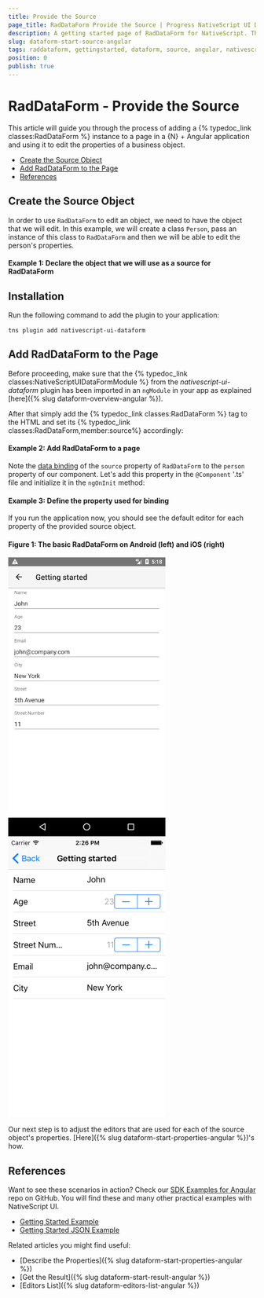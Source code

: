 ```yaml
---
title: Provide the Source
page_title: RadDataForm Provide the Source | Progress NativeScript UI Documentation
description: A getting started page of RadDataForm for NativeScript. This article explains what are the steps to create a RadDataForm instance from scratch and provide the source object that will be edited
slug: dataform-start-source-angular
tags: raddataform, gettingstarted, dataform, source, angular, nativescript, professional, ui
position: 0
publish: true
---
```


# RadDataForm - Provide the Source

This article will guide you through the process of adding a {% typedoc_link classes:RadDataForm %} instance to a page in a {N} + Angular application and using it to edit the properties of a business object.

* [Create the Source Object](#create-the-source-object)
* [Add RadDataForm to the Page](#add-raddataform-to-the-page)
* [References](#references)

## Create the Source Object

In order to use `RadDataForm` to edit an object, we need to have the object that we will edit. In this example, we will create a class `Person`, pass an instance of this class to `RadDataForm` and then we will be able to edit the person's properties. 

#### Example 1: Declare the object that we will use as a source for RadDataForm

<snippet id='angular-dataform-person'/>

## Installation
Run the following command to add the plugin to your application:

```
tns plugin add nativescript-ui-dataform
```

## Add RadDataForm to the Page

Before proceeding, make sure that the {% typedoc_link classes:NativeScriptUIDataFormModule %} from the *nativescript-ui-dataform* plugin has been imported in an `ngModule` in your app as explained [here]({% slug dataform-overview-angular %}).

After that simply add the {% typedoc_link classes:RadDataForm %} tag to the HTML and set its {% typedoc_link classes:RadDataForm,member:source%} accordingly:

#### Example 2: Add RadDataForm to a page

<snippet id='angular-dataform-getting-started-html'/>

Note the [data binding](https://docs.nativescript.org/angular/core-concepts/angular-data-binding.html) of the `source` property of `RadDataForm` to the `person` property of our component. Let's add this property in the `@Component` '.ts' file and initialize it in the `ngOnInit` method:

#### Example 3: Define the property used for binding

<snippet id='angular-dataform-getting-started-context'/>

If you run the application now, you should see the default editor for each property of the provided source object.

#### Figure 1: The basic RadDataForm on Android (left) and iOS (right)

![NativeScriptUI-DataForm-Getting-Started-Android](../../../img/ns_ui/dataform-start-source-android.png "DataForm in Android") ![NativeScriptUI-DataForm-Getting-Started-iOS](../../../img/ns_ui/dataform-start-source-ios.png "DataForm in iOS")

Our next step is to adjust the editors that are used for each of the source object's properties. [Here]({% slug dataform-start-properties-angular %})'s how.

## References

Want to see these scenarios in action?
Check our [SDK Examples for Angular](https://github.com/telerik/nativescript-ui-samples-angular) repo on GitHub. You will find these and many other practical examples with NativeScript UI.

* [Getting Started Example](https://github.com/telerik/nativescript-ui-samples-angular/tree/master/dataform/app/examples/getting-started)
* [Getting Started JSON Example](https://github.com/telerik/nativescript-ui-samples-angular/tree/master/dataform/app/examples/getting-started-json)

Related articles you might find useful:

* [Describe the Properties]({% slug dataform-start-properties-angular %})
* [Get the Result]({% slug dataform-start-result-angular %})
* [Editors List]({% slug dataform-editors-list-angular %})
